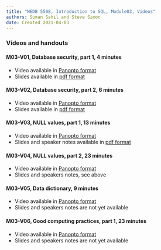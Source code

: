 ```yaml
---
title: "MEDB 5508, Introduction to SQL, Module03, Videos"
authors: Suman Sahil and Steve Simon
date: Created 2021-04-03
---
```


### Videos and handouts

#### M03-V01, Database security, part 1, 4 minutes

+ Video available in [Panopto format][m03v01]
+ Slides available in [pdf format][git1]

#### M03-V02, Database security, part 2, 6 minutes

+ Video available in [Panopto format][m03v02]
+ Slides available in [pdf format][git2]

#### M03-V03, NULL values, part 1, 13 minutes

+ Video available in [Panopto format][m03v03]
+ Slides and speaker notes available in [pdf format][git3]

#### M03-V04, NULL values, part 2, 23 minutes

+ Video available in [Panopto format][m03v04]
+ Slides and speakers notes, see above

#### M03-V05, Data dictionary, 9 minutes

+ Video available in [Panopto format][m03v05]
+ Slides and speakers notes are not yet available

#### M03-V06, Good computing practices, part 1, 23 minutes

+ Video available in [Panopto format][m03v06]
+ Slides and speakers notes are not yet available

[git1]: https://github.com/pmean/introduction-to-sql/blob/master/results/m03-v01-database-security-part1.pdf
[git2]: https://github.com/pmean/introduction-to-sql/blob/master/results/m03-v02-database-security-part2.pdf
[git3]: https://github.com/pmean/introduction-to-sql/blob/master/results/m03-v03-null-values.pdf

[m03v01]: https://umkc.hosted.panopto.com/Panopto/Pages/Viewer.aspx?id=3b67cd81-9586-4ef0-9f73-aab0016061d2
[m03v02]: https://umkc.hosted.panopto.com/Panopto/Pages/Viewer.aspx?id=dd9d47e9-77e5-419b-bbcd-aab00161a518
[m03v03]: https://umkc.hosted.panopto.com/Panopto/Pages/Viewer.aspx?id=873a9bdc-1bad-47c7-8e1b-aac4013aa333
[m03v04]: https://umkc.hosted.panopto.com/Panopto/Pages/Viewer.aspx?id=0d481f87-e7c2-49c2-a933-aac4013e693f
[m03v05]: https://umkc.hosted.panopto.com/Panopto/Pages/Viewer.aspx?id=180e269c-32a1-42e6-bd1f-ab19014ba38a
[m03v06]: https://umkc.hosted.panopto.com/Panopto/Pages/Viewer.aspx?id=55cf0d09-3647-4135-8354-ab1901530b60
